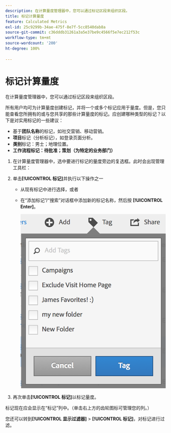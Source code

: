 ```yaml
---
description: 在计算量度管理器中，您可以通过标记区段来组织区段。
title: 标记计算量度
feature: Calculated Metrics
exl-id: 25c9299b-34ae-475f-8e7f-5cc8540dab8a
source-git-commit: c36dddb31261a3a5e37be9c4566f5e7ec212f53c
workflow-type: tm+mt
source-wordcount: '200'
ht-degree: 100%

---
```


# 标记计算量度

在计算量度管理器中，您可以通过标记区段来组织区段。

所有用户均可为计算量度创建标记，并将一个或多个标记应用于量度。但是，您只能查看您所拥有的或与您共享的那些计算量度的标记。应创建哪种类型的标记？以下是对实用标记的一些建议：

* 基于&#x200B;**团队名称**&#x200B;的标记，如社交营销、移动营销。
* **项目**&#x200B;标记（分析标记），如登录页面分析。
* **类别**&#x200B;标记：男士；地理位置。
* **工作流程标记：待批准；策划（为特定的业务部门）**

1. 在计算量度管理器中，选中要进行标记的量度旁边的复选框。此时会出现管理工具栏：
1. 单击&#x200B;**[!UICONTROL 标记]**&#x200B;并执行以下操作之一

   * 从现有标记中进行选择，或者
   * 在“添加标记”/“搜索”对话框中添加新的标记名称，然后按 **[!UICONTROL Enter]**。

      ![](assets/cm_add_tags.png)

1. 再次单击&#x200B;**[!UICONTROL 标记]**&#x200B;以标记量度。

标记现在应会显示在“标记”列中。（单击右上方的齿轮图标可管理您的列。）

您还可以转到&#x200B;**[!UICONTROL 显示过滤器]** > **[!UICONTROL 标记]**，对标记进行过滤。

